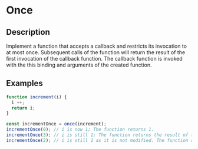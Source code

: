 # Once

## Description

Implement a function that accepts a callback and restricts its invocation to at most once. Subsequent calls of the function will return the result of the first invocation of the callback function. The callback function is invoked with the this binding and arguments of the created function.

## Examples

```JavaScript
function increment(i) {
  i ++;
  return i;
}

const incrementOnce = once(increment);
incrementOnce(0); // i is now 1; The function returns 1.
incrementOnce(3); // i is still 1; The function returns the result of the first invocation, which is 1.
incrementOnce(2); // i is still 1 as it is not modified. The function returns the result of the first invocation, which is 1.
```
